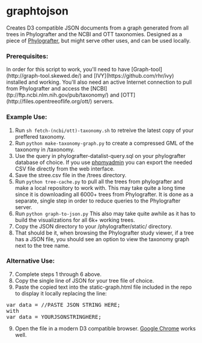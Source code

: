 graphtojson
===========

Creates D3 compatible JSON documents from a graph generated from all trees in Phylografter and the NCBI and OTT taxonomies. Designed as a piece of [Phylografter](https://github.com/OpenTreeOfLife/phylografter), but might serve other uses, and can be used locally.


<H3><STRONG>Prerequisites:</H3></STRONG> 
In order for this script to work, you'll need to have [Graph-tool](http://graph-tool.skewed.de/) and [IVY](https://github.com/rhr/ivy) installed and working. You'll also need an active Internet connection to pull from Phylografter and access the [NCBI](tp://ftp.ncbi.nlm.nih.gov/pub/taxonomy/) and [OTT](http://files.opentreeoflife.org/ott/) servers. 


<H3><STRONG>Example Use:</H3></STRONG>


1. Run `sh fetch-(ncbi/ott)-taxonomy.sh` to retreive the latest copy of your preffered taxonomy.
2. Run `python make-taxonomy-graph.py` to create a compressed GML of the taxonomy in /taxonomy.
3. Use the query in phylografter-datalist-query.sql on your phylografter database of choice. 
      If you use [phpmyadmin](http://www.phpmyadmin.net/home_page/index.php) you can export the needed CSV file directly from the web interface.
4. Save the stree.csv file in the /trees directory.
5. Run `python tree-cache.py` to pull all the trees from phylografter and make a local repository to work with.
      This may take quite a long time since it is downloading all 6000+ trees from Phylografter. It is done as a separate, single step in order to reduce queries to the Phylografter server.
6. Run `python graph-to-json.py`
      This also may take quite awhile as it has to build the visualizations for all 6k+ working trees.
7. Copy the JSON directory to your /phylografter/static/ directory.
8. That should be it, when browsing the Phylografter study viewer, if a tree has a JSON file, 
   you should see an option to view the taxonomy graph next to the tree name.

<H3><STRONG>Alternative Use:</H3></STRONG>

7. Complete steps 1 through 6 above.
8. Copy the single line of JSON for your tree file of choice. 
8. Paste the copied text into the static-graph.html file included in the repo to display it locally replacing the line:
<pre>
var data = //PASTE JSON STRING HERE;
with
var data = YOURJSONSTRINGHERE;
</pre>
9. Open the file in a modern D3 compatible browser. [Google Chrome](http://www.google.com/chrome) works well. 
